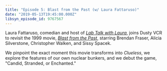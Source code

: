 ```yaml
---
title: "Episode 5: Blast from the Past (w/ Laura Fattaruso)"
date: "2019-05-13T19:45:00.000Z"
libsyn_episode_id: 9767567
---
```


Laura Fattaruso, comedian and host of [_Lab Talk with Laura_](https://soundcloud.com/labtalkwithlaura), joins Dusty VCR to revisit the 1999 movie, [_Blast from the Past_](https://www.imdb.com/title/tt0124298/), starring Brendan Fraser, Alicia Silverstone, Christopher Walken, and Sissy Spacek.

We pinpoint the exact moment this movie transforms into _Clueless_, we explore the features of our own nuclear bunkers, and we debut the game, "Candid, Stranded, or Enchanted."

<!--more-->
